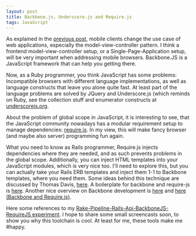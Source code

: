 ```yaml
---
layout: post
title: Backbone.js, Underscore.js and Require.js
tags: JavaScript
---
```

As explained in the [previous post](http://thinkingonthinking.com/MVC-and-Rails-API/), mobile clients change the use case of web applications, especially the model-view-controller pattern. I think a frontend model-view-controller setup, or a Single-Page-Application setup, will be very important when addressing mobile browsers. Backbone.JS is a JavaScript framework that can help you getting there.

Now, as a Ruby programmer, you think JavaScript has some problems: Incompatible browsers with different language implementations, as well as language constructs that leave you alone quite fast. At least part of the language problems are solved by JQuery and Underscore.js (which reminds on Ruby, see the collection stuff and enumerator constructs at [underscorejs.org](http://underscorejs.org).

About the problem of global scope in JavaScript, it is interesting to see, that the JavaScript community nowadays has a modular requirement setup to manage dependencies: [require.js](http://requirejs.org/). In my view, this will make fancy browser (and maybe also server) programming fun again.

What you need to know as Rails programmer, Require.js injects dependencies where they are needed, and as such prevents problems in the global scope. Additionally, you can inject HTML templates into your JavaScript modules, which is very nice too. I'll need to explore this, but you can actually take your Rails ERB templates and inject them 1-1 to Backbone templates, where you need them. Some ideas behind this technique are discussed by Thomas Davis, [here](http://backbonetutorials.com/). A boilerplate for backbone and require-js is [here](https://github.com/thomasdavis/backbonetutorials/tree/gh-pages/examples/modular-backbone). Another nice overview on Backbone development is [here](https://www.youtube.com/watch?v=PqtYcHyyWJA) and [here (Backbone and Require.js)](http://kilon.org/blog/2012/08/build-backbone-apps-using-requirejs/).

Here some references to my [Rake-Pipeline-Rails-Api-BackboneJS-RequireJS experiment](https://github.com/mulderp/rails-api-backbone). I hope to share some small screencasts soon, to show you why this toolchain is cool. At least for me, these tools make me #happy.
